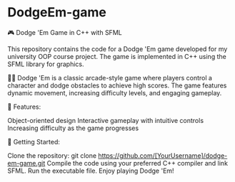 # DodgeEm-game

🎮 Dodge 'Em Game in C++ with SFML

This repository contains the code for a Dodge 'Em game developed for my university OOP course project. The game is implemented in C++ using the SFML library for graphics.

🚗💥 Dodge 'Em is a classic arcade-style game where players control a character and dodge obstacles to achieve high scores. The game features dynamic movement, increasing difficulty levels, and engaging gameplay.

🔧 Features:

Object-oriented design
Interactive gameplay with intuitive controls
Increasing difficulty as the game progresses

🚀 Getting Started:

Clone the repository: git clone https://github.com/[YourUsername]/dodge-em-game.git
Compile the code using your preferred C++ compiler and link SFML.
Run the executable file.
Enjoy playing Dodge 'Em!

